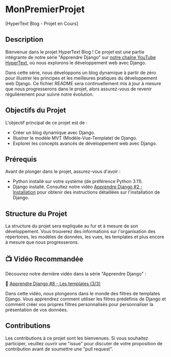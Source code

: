 # MonPremierProjet

[HyperText Blog - Projet en Cours]

## Description

Bienvenue dans le projet HyperText Blog ! Ce projet est une partie intégrante de notre série "Apprendre Django" sur [notre chaîne YouTube HyperText](https://youtube.com/@HyperText23), où nous explorons le développement web avec Django.

Dans cette série, nous développons un blog dynamique à partir de zéro pour illustrer les principes et les meilleures pratiques du développement web Django. Ce fichier README sera continuellement mis à jour à mesure que nous progresserons dans le projet, alors assurez-vous de revenir régulièrement pour suivre notre évolution.

## Objectifs du Projet

L'objectif principal de ce projet est de :

- Créer un blog dynamique avec Django.
- Illustrer le modèle MVT (Modèle-Vue-Template) de Django.
- Explorer les concepts avancés de développement web avec Django.

## Prérequis

Avant de plonger dans le projet, assurez-vous d'avoir :

- Python installé sur votre système (de préférence Python 3.11).
- Django installé. Consultez notre vidéo [Apprendre Django #2 - Installation](https://www.youtube.com/watch?v=IxEmeocONMw&t=9s) pour obtenir des instructions détaillées sur l'installation de Django.

## Structure du Projet

La structure du projet sera expliquée au fur et à mesure de son développement. Vous trouverez des informations sur l'organisation des répertoires, les modèles de données, les vues, les templates et plus encore à mesure que nous progresserons.

## 📺 Vidéo Recommandée

Découvrez notre dernière vidéo dans la série "Apprendre Django" :

🎥 [Apprendre Django #8 - Les templates (3/3)](https://www.youtube.com/watch?v=xK4HC-mE4s8)

Dans cette vidéo, nous plongeons dans le monde des filtres de templates Django. Vous apprendrez comment utiliser les filtres prédéfinis de Django et comment créer vos propres filtres personnalisés pour personnaliser la présentation de vos données.

## Contributions

Les contributions à ce projet sont les bienvenues. Si vous souhaitez participer, veuillez ouvrir une "issue" pour discuter de votre proposition de contribution avant de soumettre une "pull request".

